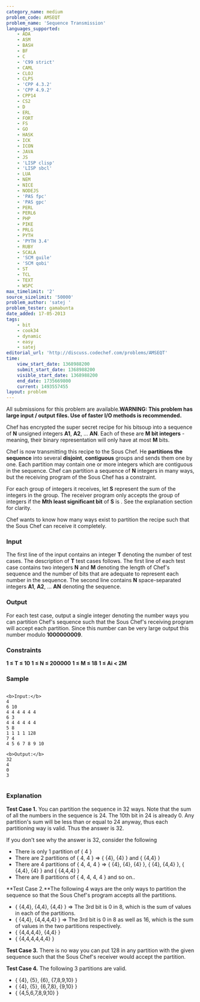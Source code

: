 ```yaml
---
category_name: medium
problem_code: AMSEQT
problem_name: 'Sequence Transmission'
languages_supported:
    - ADA
    - ASM
    - BASH
    - BF
    - C
    - 'C99 strict'
    - CAML
    - CLOJ
    - CLPS
    - 'CPP 4.3.2'
    - 'CPP 4.9.2'
    - CPP14
    - CS2
    - D
    - ERL
    - FORT
    - FS
    - GO
    - HASK
    - ICK
    - ICON
    - JAVA
    - JS
    - 'LISP clisp'
    - 'LISP sbcl'
    - LUA
    - NEM
    - NICE
    - NODEJS
    - 'PAS fpc'
    - 'PAS gpc'
    - PERL
    - PERL6
    - PHP
    - PIKE
    - PRLG
    - PYTH
    - 'PYTH 3.4'
    - RUBY
    - SCALA
    - 'SCM guile'
    - 'SCM qobi'
    - ST
    - TCL
    - TEXT
    - WSPC
max_timelimit: '2'
source_sizelimit: '50000'
problem_author: 'satej '
problem_tester: gamabunta
date_added: 17-05-2013
tags:
    - bit
    - cook34
    - dynamic
    - easy
    - satej
editorial_url: 'http://discuss.codechef.com/problems/AMSEQT'
time:
    view_start_date: 1368988200
    submit_start_date: 1368988200
    visible_start_date: 1368988200
    end_date: 1735669800
    current: 1493557455
layout: problem
---
```

All submissions for this problem are available.**WARNING: This problem has large input / output files. Use of faster I/O methods is recommended.**

Chef has encrypted the super secret recipe for his bitsoup into a sequence of **N** unsigned integers **A1**, **A2**, ... **AN**. Each of these are **M bit integers** - meaning, their binary representation will only have at most **M** bits.

Chef is now transmitting this recipe to the Sous Chef. He **partitions the sequence** into several **disjoint**, **contiguous** groups and sends them one by one. Each partition may contain one or more integers which are contiguous in the sequence. Chef can partition a sequence of **N** integers in many ways, but the receiving program of the Sous Chef has a constraint.

For each group of integers it receives, let **S** represent the sum of the integers in the group. The receiver program only accepts the group of integers if the **Mth least significant bit** of **S** is . See the explanation section for clarity.

Chef wants to know how many ways exist to partition the recipe such that the Sous Chef can receive it completely.

### Input

The first line of the input contains an integer **T** denoting the number of test cases. The description of **T** test cases follows. The first line of each test case contains two integers **N** and **M** denoting the length of Chef's sequence and the number of bits that are adequate to represent each number in the sequence. The second line contains **N** space-separated integers **A1**, **A2**, ... **AN** denoting the sequence.

### Output

For each test case, output a single integer denoting the number ways you can partition Chef's sequence such that the Sous Chef's receiving program will accept each partition. Since this number can be very large output this number modulo **1000000009**.

### Constraints

**1 ≤ T ≤ 10**
**1 ≤ N ≤ 200000**
**1 ≤ M ≤ 18**
**1 ≤ Ai < 2M**

### Sample

```

<b>Input:</b>
4
6 10
4 4 4 4 4 4
6 3
4 4 4 4 4 4
5 8
1 1 1 1 128
7 4
4 5 6 7 8 9 10

<b>Output:</b>
32
4
0
3


```
### Explanation

**Test Case 1.** You can partition the sequence in 32 ways. Note that the sum of all the numbers in the sequence is 24. The 10th bit in 24 is already 0. Any partition's sum will be less than or equal to 24 anyway, thus each partitioning way is valid. Thus the answer is 32.

If you don't see why the answer is 32, consider the following

- There is only 1 partition of { 4 }
- There are 2 partitions of { 4, 4 } => { {4}, {4} } and { {4,4} }
- There are 4 partitions of { 4, 4, 4 } => { {4}, {4}, {4} }, { {4}, {4,4} }, { {4,4}, {4} } and { {4,4,4} }
- There are 8 partitions of { 4, 4, 4, 4 } and so on..

**Test Case 2.**The following 4 ways are the only ways to partition the sequence so that the Sous Chef's program accepts all the partitions.

- { {4,4}, {4,4}, {4,4} } => The 3rd bit is 0 in 8, which is the sum of values in each of the partitions.
- { {4,4}, {4,4,4,4} } => The 3rd bit is 0 in 8 as well as 16, which is the sum of values in the two partitions respectively.
- { {4,4,4,4}, {4,4} }
- { {4,4,4,4,4,4} }

**Test Case 3.** There is no way you can put 128 in any partition with the given sequence such that the Sous Chef's receiver would accept the partition.

**Test Case 4.** The following 3 partitions are valid.

- { {4}, {5}, {6}, {7,8,9,10} }
- { {4}, {5}, {6,7,8}, {9,10} }
- { {4,5,6,7,8,9,10} }